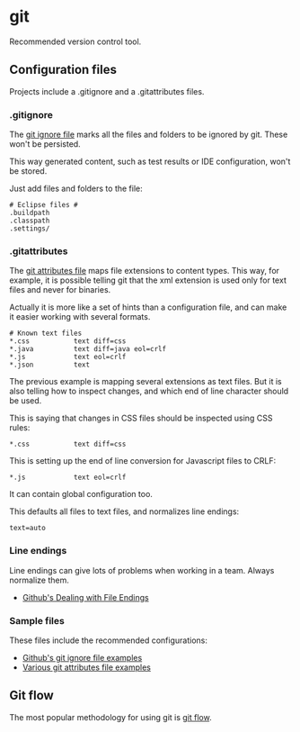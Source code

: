 # git

Recommended version control tool.

## Configuration files

Projects include a .gitignore and a .gitattributes files.

### .gitignore

The [git ignore file](https://git-scm.com/docs/gitignore) marks all the files and folders to be ignored by git. These won't be persisted.

This way generated content, such as test results or IDE configuration, won't be stored.

Just add files and folders to the file:

```text
# Eclipse files #
.buildpath
.classpath
.settings/
```

### .gitattributes

The [git attributes file](https://git-scm.com/docs/gitattributes) maps file extensions to content types. This way, for example, it is possible telling git that the xml extension is used only for text files and never for binaries.

Actually it is more like a set of hints than a configuration file, and can make it easier working with several formats.

```text
# Known text files
*.css           text diff=css
*.java          text diff=java eol=crlf
*.js            text eol=crlf
*.json          text
```

The previous example is mapping several extensions as text files. But it is also telling how to inspect changes, and which end of line character should be used.

This is saying that changes in CSS files should be inspected using CSS rules:

```text
*.css           text diff=css
```

This is setting up the end of line conversion for Javascript files to CRLF:

```text
*.js            text eol=crlf
```

It can contain global configuration too.

This defaults all files to text files, and normalizes line endings:

```text
text=auto
```

### Line endings

Line endings can give lots of problems when working in a team. Always normalize them.

* [Github's Dealing with File Endings](https://help.github.com/articles/dealing-with-line-endings/)

### Sample files

These files include the recommended configurations:

* [Github's git ignore file examples](https://github.com/github/gitignore)
* [Various git attributes file examples](https://github.com/alexkaratarakis/gitattributes)

## Git flow

The most popular methodology for using git is [git flow](http://nvie.com/posts/a-successful-git-branching-model/).

